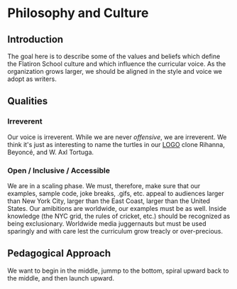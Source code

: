 # Philosophy and Culture

## Introduction

The goal here is to describe some of the values and beliefs which define the
Flatiron School culture and which influence the curricular voice. As the
organization grows larger, we should be aligned in the style and voice we adopt
as writers.

## Qualities

### Irreverent

Our voice is irreverent. While we are never _offensive_, we are irreverent. We
think it's just as interesting to name the turtles in our [LOGO][] clone
Rihanna, Beyonc&eacute;, and W. Axl Tortuga.

### Open / Inclusive / Accessible

We are in a scaling phase. We must, therefore, make sure that our examples,
sample code, joke breaks, .gifs, etc. appeal to audiences larger than New York
City, larger than the East Coast, larger than the United States. Our amibitions
are worldwide, our examples must be as well. Inside knowledge (the NYC grid,
the rules of cricket, etc.) should be recognized as being exclusionary.
Worldwide media juggernauts but must be used sparingly and with care lest the
curriculum grow treacly or over-precious.

## Pedagogical Approach

We want to begin in the middle, jummp to the bottom, spiral upward back to the middle, and then launch upward.

[LOGO]: https://en.wikipedia.org/wiki/Logo_(programming_language)
